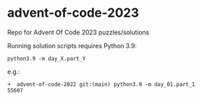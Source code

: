 # advent-of-code-2023
Repo for Advent Of Code 2023 puzzles/solutions

Running solution scripts requires Python 3.9:
```
python3.9 -m day_X.part_Y
```
e.g.:
```
➜  advent-of-code-2022 git:(main) python3.9 -m day_01.part_1
55607
```
